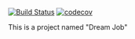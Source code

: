 [![Build Status](https://travis-ci.com/o-gen18/job4j_dreamjob.svg?branch=master)](https://travis-ci.com/o-gen18/job4j_dreamjob)
[![codecov](https://codecov.io/gh/o-gen18/job4j_dreamjob/branch/master/graph/badge.svg?token=HILA6R4X53)](https://codecov.io/gh/o-gen18/job4j_dreamjob)

This is a project named "Dream Job"